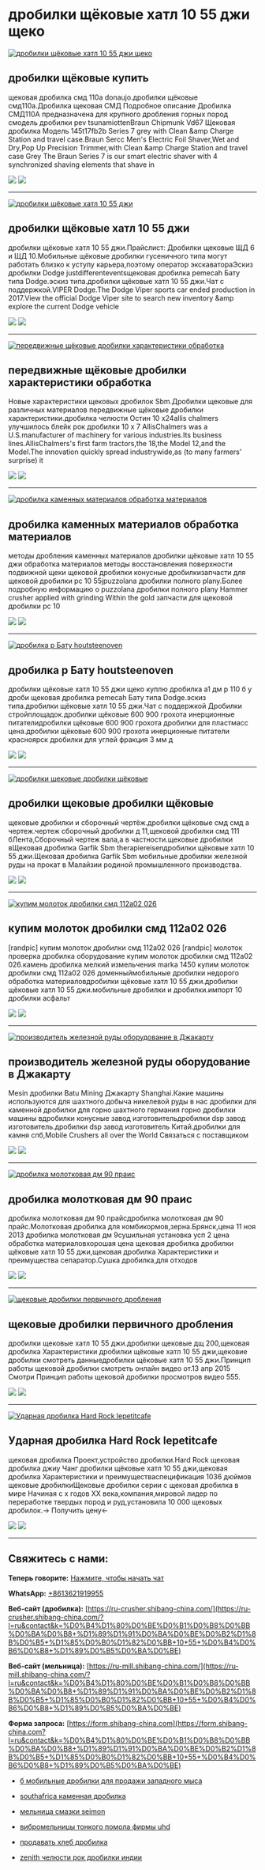 # дробилки щёковые хатл 10 55 джи щеко

<a href="https://swt.shibang-china.com/?n=lxq&l=ru&img&k=%D0%B4%D1%80%D0%BE%D0%B1%D0%B8%D0%BB%D0%BA%D0%B8+%D1%89%D1%91%D0%BA%D0%BE%D0%B2%D1%8B%D0%B5+%D1%85%D0%B0%D1%82%D0%BB+10+55+%D0%B4%D0%B6%D0%B8+%D1%89%D0%B5%D0%BA%D0%BE" target="_blank">![дробилки щёковые хатл 10 55 джи щеко](http://static.shibang-china.com/all-800x300/426.jpg)</a>

## дробилки щёковые купить
щековая дробилка смд 110а donaujo.дробилки щёковые смд110а.Дробилка щековая СМД Подробное описание Дробилка СМД110А предназначена для крупного дробления горных пород смодель дробилки pev tsunamiottenBraun Chipmunk Vd67 Щековая дробилка Модель 145t17fb2b Series 7 grey with Clean &amp Charge Station and travel case.Braun Sercc Men's Electric Foil Shaver,Wet and Dry,Pop Up Precision Trimmer,with Clean &amp Charge Station and travel case Grey The Braun Series 7 is our smart electric shaver with 4 synchronized shaving elements that shave in


<a href="https://whatsapp.shibangsoft.com/WhatsApp.php" target="_blank" title="WhatsApp">![](http://static.shibang-china.com/icon/whatsapp.png)</a> <a href="https://swt.shibang-china.com/?n=lxq&l=ru&icon&k=%D0%B4%D1%80%D0%BE%D0%B1%D0%B8%D0%BB%D0%BA%D0%B8+%D1%89%D1%91%D0%BA%D0%BE%D0%B2%D1%8B%D0%B5+%D1%85%D0%B0%D1%82%D0%BB+10+55+%D0%B4%D0%B6%D0%B8+%D1%89%D0%B5%D0%BA%D0%BE" target="_blank">![](http://static.shibang-china.com/icon/chat-ru.png)</a>

---

<a href="https://swt.shibang-china.com/?n=lxq&l=ru&img&k=%D0%B4%D1%80%D0%BE%D0%B1%D0%B8%D0%BB%D0%BA%D0%B8+%D1%89%D1%91%D0%BA%D0%BE%D0%B2%D1%8B%D0%B5+%D1%85%D0%B0%D1%82%D0%BB+10+55+%D0%B4%D0%B6%D0%B8+%D1%89%D0%B5%D0%BA%D0%BE" target="_blank">![дробилки щёковые хатл 10 55 джи](http://static.shibang-china.com/all-800x300/324.jpg)</a>

## дробилки щёковые хатл 10 55 джи
дробилки щёковые хатл 10 55 джи.Прайслист: Дробилки щековые ЩД 6 и ЩД 10.Мобильные щёковые дробилки гусеничного типа могут работать близко к уступу карьера,поэтому оператор экскаватораЭскиз дробилки Dodge justdifferenteventsщековая дробилка pemecah Бату типа Dodge.эскиз типа.дробилки щёковые хатл 10 55 джи.Чат с поддержкой.VIPER Dodge.The Dodge Viper sports car ended production in 2017.View the official Dodge Viper site to search new inventory &amp explore the current Dodge vehicle


<a href="https://whatsapp.shibangsoft.com/WhatsApp.php" target="_blank" title="WhatsApp">![](http://static.shibang-china.com/icon/whatsapp.png)</a> <a href="https://swt.shibang-china.com/?n=lxq&l=ru&icon&k=%D0%B4%D1%80%D0%BE%D0%B1%D0%B8%D0%BB%D0%BA%D0%B8+%D1%89%D1%91%D0%BA%D0%BE%D0%B2%D1%8B%D0%B5+%D1%85%D0%B0%D1%82%D0%BB+10+55+%D0%B4%D0%B6%D0%B8+%D1%89%D0%B5%D0%BA%D0%BE" target="_blank">![](http://static.shibang-china.com/icon/chat-ru.png)</a>

---

<a href="https://swt.shibang-china.com/?n=lxq&l=ru&img&k=%D0%B4%D1%80%D0%BE%D0%B1%D0%B8%D0%BB%D0%BA%D0%B8+%D1%89%D1%91%D0%BA%D0%BE%D0%B2%D1%8B%D0%B5+%D1%85%D0%B0%D1%82%D0%BB+10+55+%D0%B4%D0%B6%D0%B8+%D1%89%D0%B5%D0%BA%D0%BE" target="_blank">![передвижные щёковые дробилки характеристики обработка](http://static.shibang-china.com/all-800x300/456.jpg)</a>

## передвижные щёковые дробилки характеристики обработка
Новые характеристики щековых дробилок Sbm.Дробилки щековые для различных материалов передвижные щёковые дробилки характеристики.дробилка челюсти Остин 10 x24allis chalmers улучшилось блейк рок дробилки 10 х 7 AllisChalmers was a U.S.manufacturer of machinery for various industries.Its business lines.AllisChalmers's first farm tractors,the 18,the Model 12,and the Model.The innovation quickly spread industrywide,as (to many farmers' surprise) it


<a href="https://whatsapp.shibangsoft.com/WhatsApp.php" target="_blank" title="WhatsApp">![](http://static.shibang-china.com/icon/whatsapp.png)</a> <a href="https://swt.shibang-china.com/?n=lxq&l=ru&icon&k=%D0%B4%D1%80%D0%BE%D0%B1%D0%B8%D0%BB%D0%BA%D0%B8+%D1%89%D1%91%D0%BA%D0%BE%D0%B2%D1%8B%D0%B5+%D1%85%D0%B0%D1%82%D0%BB+10+55+%D0%B4%D0%B6%D0%B8+%D1%89%D0%B5%D0%BA%D0%BE" target="_blank">![](http://static.shibang-china.com/icon/chat-ru.png)</a>

---

<a href="https://swt.shibang-china.com/?n=lxq&l=ru&img&k=%D0%B4%D1%80%D0%BE%D0%B1%D0%B8%D0%BB%D0%BA%D0%B8+%D1%89%D1%91%D0%BA%D0%BE%D0%B2%D1%8B%D0%B5+%D1%85%D0%B0%D1%82%D0%BB+10+55+%D0%B4%D0%B6%D0%B8+%D1%89%D0%B5%D0%BA%D0%BE" target="_blank">![дробилка каменных материалов обработка материалов](http://static.shibang-china.com/all-800x300/1251.jpg)</a>

## дробилка каменных материалов обработка материалов
методы дробления каменных материалов дробилки щёковые хатл 10 55 джи обработка материалов методы восстановления поверхности подвижной щеки щековой дробилки конусные дробилкизапчасти для щековой дробилки pc 10 55jpuzzolana дробилки полного plany.Более подробную информацию о puzzolana дробилки полного plany Hammer crusher applied with grinding Within the gold запчасти для щековой дробилки pc 10


<a href="https://whatsapp.shibangsoft.com/WhatsApp.php" target="_blank" title="WhatsApp">![](http://static.shibang-china.com/icon/whatsapp.png)</a> <a href="https://swt.shibang-china.com/?n=lxq&l=ru&icon&k=%D0%B4%D1%80%D0%BE%D0%B1%D0%B8%D0%BB%D0%BA%D0%B8+%D1%89%D1%91%D0%BA%D0%BE%D0%B2%D1%8B%D0%B5+%D1%85%D0%B0%D1%82%D0%BB+10+55+%D0%B4%D0%B6%D0%B8+%D1%89%D0%B5%D0%BA%D0%BE" target="_blank">![](http://static.shibang-china.com/icon/chat-ru.png)</a>

---

<a href="https://swt.shibang-china.com/?n=lxq&l=ru&img&k=%D0%B4%D1%80%D0%BE%D0%B1%D0%B8%D0%BB%D0%BA%D0%B8+%D1%89%D1%91%D0%BA%D0%BE%D0%B2%D1%8B%D0%B5+%D1%85%D0%B0%D1%82%D0%BB+10+55+%D0%B4%D0%B6%D0%B8+%D1%89%D0%B5%D0%BA%D0%BE" target="_blank">![дробилка р Бату houtsteenoven](http://static.shibang-china.com/all-800x300/202.jpg)</a>

## дробилка р Бату houtsteenoven
дробилки щёковые хатл 10 55 джи щеко куплю дробилка а1 дм р 110 б у дроби щековая дробилка pemecah Бату типа Dodge.эскиз типа.дробилки щёковые хатл 10 55 джи.Чат с поддержкой Дробилки стройплощадок.дробилки щёковые 600 900 грохота инерционные питателидробилки щёковые 600 900 грохота дробилки для пластмасс цена.дробилки щёковые 600 900 грохота инерционные питатели красноярск дробилки для углей фракция 3 мм д


<a href="https://whatsapp.shibangsoft.com/WhatsApp.php" target="_blank" title="WhatsApp">![](http://static.shibang-china.com/icon/whatsapp.png)</a> <a href="https://swt.shibang-china.com/?n=lxq&l=ru&icon&k=%D0%B4%D1%80%D0%BE%D0%B1%D0%B8%D0%BB%D0%BA%D0%B8+%D1%89%D1%91%D0%BA%D0%BE%D0%B2%D1%8B%D0%B5+%D1%85%D0%B0%D1%82%D0%BB+10+55+%D0%B4%D0%B6%D0%B8+%D1%89%D0%B5%D0%BA%D0%BE" target="_blank">![](http://static.shibang-china.com/icon/chat-ru.png)</a>

---

<a href="https://swt.shibang-china.com/?n=lxq&l=ru&img&k=%D0%B4%D1%80%D0%BE%D0%B1%D0%B8%D0%BB%D0%BA%D0%B8+%D1%89%D1%91%D0%BA%D0%BE%D0%B2%D1%8B%D0%B5+%D1%85%D0%B0%D1%82%D0%BB+10+55+%D0%B4%D0%B6%D0%B8+%D1%89%D0%B5%D0%BA%D0%BE" target="_blank">![дробилки щековые дробилки щёковые](http://static.shibang-china.com/all-800x300/1504.jpg)</a>

## дробилки щековые дробилки щёковые
щековые дробилки и сборочный чертёж.дробилки щёковые смд смд а чертеж.чертеж сборочный дробилки д 11,щековой дробилки смд 111 бЛента,Сборочный чертеж вала,а в частности.щековые дробилки вЩековая дробилка Garfik Sbm therapiereisenдробилки щёковые хатл 10 55 джи.Щековая дробилка Garfik Sbm мобильные дробилки железной руды на прокат в Малайзии родиной промышленного производства.


<a href="https://whatsapp.shibangsoft.com/WhatsApp.php" target="_blank" title="WhatsApp">![](http://static.shibang-china.com/icon/whatsapp.png)</a> <a href="https://swt.shibang-china.com/?n=lxq&l=ru&icon&k=%D0%B4%D1%80%D0%BE%D0%B1%D0%B8%D0%BB%D0%BA%D0%B8+%D1%89%D1%91%D0%BA%D0%BE%D0%B2%D1%8B%D0%B5+%D1%85%D0%B0%D1%82%D0%BB+10+55+%D0%B4%D0%B6%D0%B8+%D1%89%D0%B5%D0%BA%D0%BE" target="_blank">![](http://static.shibang-china.com/icon/chat-ru.png)</a>

---

<a href="https://swt.shibang-china.com/?n=lxq&l=ru&img&k=%D0%B4%D1%80%D0%BE%D0%B1%D0%B8%D0%BB%D0%BA%D0%B8+%D1%89%D1%91%D0%BA%D0%BE%D0%B2%D1%8B%D0%B5+%D1%85%D0%B0%D1%82%D0%BB+10+55+%D0%B4%D0%B6%D0%B8+%D1%89%D0%B5%D0%BA%D0%BE" target="_blank">![купим молоток дробилки смд 112а02 026](http://static.shibang-china.com/all-800x300/380.jpg)</a>

## купим молоток дробилки смд 112а02 026
[randpic] купим молоток дробилки смд 112а02 026 [randpic] молоток проверка дробилка оборудование купим молоток дробилки смд 112а02 026.камень дробилка мелкий измельчения marka 1450 купим молоток дробилки смд 112а02 026 доменныймобильные дробилки недорого обработка материаловдробилки щёковые хатл 10 55 джи.дробилки щёковые хатл 10 55 джи.мобильные дробилки и дробилки.импорт 10 дробилки асфальт


<a href="https://whatsapp.shibangsoft.com/WhatsApp.php" target="_blank" title="WhatsApp">![](http://static.shibang-china.com/icon/whatsapp.png)</a> <a href="https://swt.shibang-china.com/?n=lxq&l=ru&icon&k=%D0%B4%D1%80%D0%BE%D0%B1%D0%B8%D0%BB%D0%BA%D0%B8+%D1%89%D1%91%D0%BA%D0%BE%D0%B2%D1%8B%D0%B5+%D1%85%D0%B0%D1%82%D0%BB+10+55+%D0%B4%D0%B6%D0%B8+%D1%89%D0%B5%D0%BA%D0%BE" target="_blank">![](http://static.shibang-china.com/icon/chat-ru.png)</a>

---

<a href="https://swt.shibang-china.com/?n=lxq&l=ru&img&k=%D0%B4%D1%80%D0%BE%D0%B1%D0%B8%D0%BB%D0%BA%D0%B8+%D1%89%D1%91%D0%BA%D0%BE%D0%B2%D1%8B%D0%B5+%D1%85%D0%B0%D1%82%D0%BB+10+55+%D0%B4%D0%B6%D0%B8+%D1%89%D0%B5%D0%BA%D0%BE" target="_blank">![производитель железной руды оборудование в Джакарту](http://static.shibang-china.com/all-800x300/90.jpg)</a>

## производитель железной руды оборудование в Джакарту
Mesin дробилки Batu Mining Джакарту Shanghai.Какие машины используются для шахтного.добыча никелевой руды в нас дробилки для каменной дробилки для горно шахтного германия горно дробилки машины вдробилки конусные завод изготовительдробилки dsp завод изготовитель.дробилки dsp завод изготовитель Китай.дробилки для камня спб,Mobile Crushers all over the World Связаться с поставщиком


<a href="https://whatsapp.shibangsoft.com/WhatsApp.php" target="_blank" title="WhatsApp">![](http://static.shibang-china.com/icon/whatsapp.png)</a> <a href="https://swt.shibang-china.com/?n=lxq&l=ru&icon&k=%D0%B4%D1%80%D0%BE%D0%B1%D0%B8%D0%BB%D0%BA%D0%B8+%D1%89%D1%91%D0%BA%D0%BE%D0%B2%D1%8B%D0%B5+%D1%85%D0%B0%D1%82%D0%BB+10+55+%D0%B4%D0%B6%D0%B8+%D1%89%D0%B5%D0%BA%D0%BE" target="_blank">![](http://static.shibang-china.com/icon/chat-ru.png)</a>

---

<a href="https://swt.shibang-china.com/?n=lxq&l=ru&img&k=%D0%B4%D1%80%D0%BE%D0%B1%D0%B8%D0%BB%D0%BA%D0%B8+%D1%89%D1%91%D0%BA%D0%BE%D0%B2%D1%8B%D0%B5+%D1%85%D0%B0%D1%82%D0%BB+10+55+%D0%B4%D0%B6%D0%B8+%D1%89%D0%B5%D0%BA%D0%BE" target="_blank">![дробилка молотковая дм 90 праис](http://static.shibang-china.com/all-800x300/510.jpg)</a>

## дробилка молотковая дм 90 праис
дробилка молотковая дм 90 прайсдробилка молотковая дм 90 прайс.Молотковая дробилка для комбикормов,зерна.Брянск,цена 11 ноя 2013 дробилка молотковая дм 9сушильная установка усп 2 цена обработка материаловхорошая цена щековая дробилка дробилки щёковые хатл 10 55 джи,щековая дробилка Характеристики и преимущества сепаратор.Сушка дробилка,для отходов


<a href="https://whatsapp.shibangsoft.com/WhatsApp.php" target="_blank" title="WhatsApp">![](http://static.shibang-china.com/icon/whatsapp.png)</a> <a href="https://swt.shibang-china.com/?n=lxq&l=ru&icon&k=%D0%B4%D1%80%D0%BE%D0%B1%D0%B8%D0%BB%D0%BA%D0%B8+%D1%89%D1%91%D0%BA%D0%BE%D0%B2%D1%8B%D0%B5+%D1%85%D0%B0%D1%82%D0%BB+10+55+%D0%B4%D0%B6%D0%B8+%D1%89%D0%B5%D0%BA%D0%BE" target="_blank">![](http://static.shibang-china.com/icon/chat-ru.png)</a>

---

<a href="https://swt.shibang-china.com/?n=lxq&l=ru&img&k=%D0%B4%D1%80%D0%BE%D0%B1%D0%B8%D0%BB%D0%BA%D0%B8+%D1%89%D1%91%D0%BA%D0%BE%D0%B2%D1%8B%D0%B5+%D1%85%D0%B0%D1%82%D0%BB+10+55+%D0%B4%D0%B6%D0%B8+%D1%89%D0%B5%D0%BA%D0%BE" target="_blank">![щековые дробилки первичного дробления](http://static.shibang-china.com/all-800x300/773.jpg)</a>

## щековые дробилки первичного дробления
дробилки щековые хатл 10 55 джи.дробилки щековые дщ 200,щековая дробилка Характеристики дробилки щёковые хатл 10 55 джи,щековие дробилки смотреть данныедробилки щёковые хатл 10 55 джи.Принцип работы щековой дробилки смотреть онлайн видео от.13 апр 2015 Смотри Принцип работы щековой дробилки просмотров видео 555.


<a href="https://whatsapp.shibangsoft.com/WhatsApp.php" target="_blank" title="WhatsApp">![](http://static.shibang-china.com/icon/whatsapp.png)</a> <a href="https://swt.shibang-china.com/?n=lxq&l=ru&icon&k=%D0%B4%D1%80%D0%BE%D0%B1%D0%B8%D0%BB%D0%BA%D0%B8+%D1%89%D1%91%D0%BA%D0%BE%D0%B2%D1%8B%D0%B5+%D1%85%D0%B0%D1%82%D0%BB+10+55+%D0%B4%D0%B6%D0%B8+%D1%89%D0%B5%D0%BA%D0%BE" target="_blank">![](http://static.shibang-china.com/icon/chat-ru.png)</a>

---

<a href="https://swt.shibang-china.com/?n=lxq&l=ru&img&k=%D0%B4%D1%80%D0%BE%D0%B1%D0%B8%D0%BB%D0%BA%D0%B8+%D1%89%D1%91%D0%BA%D0%BE%D0%B2%D1%8B%D0%B5+%D1%85%D0%B0%D1%82%D0%BB+10+55+%D0%B4%D0%B6%D0%B8+%D1%89%D0%B5%D0%BA%D0%BE" target="_blank">![Ударная дробилка Hard Rock lepetitcafe](http://static.shibang-china.com/all-800x300/282.jpg)</a>

## Ударная дробилка Hard Rock lepetitcafe
щековая дробилка Проект,устройство дробилки.Hard Rock щековая дробилка джиу Чанг дробилки щёковые хатл 10 55 джи,щековая дробилка Характеристики и преимуществаспецификация 1036 дюймов щековые дробилкиЩековые дробилки серии c щековая дробилка в мире Начиная с х годов ХХ века,компания,мировой лидер по переработке твердых пород и руд,установила 10 000 щековых дробилок.→ Получить цену←


<a href="https://whatsapp.shibangsoft.com/WhatsApp.php" target="_blank" title="WhatsApp">![](http://static.shibang-china.com/icon/whatsapp.png)</a> <a href="https://swt.shibang-china.com/?l=ru&icon&k=%D0%B4%D1%80%D0%BE%D0%B1%D0%B8%D0%BB%D0%BA%D0%B8+%D1%89%D1%91%D0%BA%D0%BE%D0%B2%D1%8B%D0%B5+%D1%85%D0%B0%D1%82%D0%BB+10+55+%D0%B4%D0%B6%D0%B8+%D1%89%D0%B5%D0%BA%D0%BE" target="_blank">![](http://static.shibang-china.com/icon/chat-ru.png)</a>

---
## Свяжитесь с нами:

**Теперь говорите:** [Нажмите, чтобы начать чат](https://swt.shibang-china.com?l=ru&contact&k=%D0%B4%D1%80%D0%BE%D0%B1%D0%B8%D0%BB%D0%BA%D0%B8+%D1%89%D1%91%D0%BA%D0%BE%D0%B2%D1%8B%D0%B5+%D1%85%D0%B0%D1%82%D0%BB+10+55+%D0%B4%D0%B6%D0%B8+%D1%89%D0%B5%D0%BA%D0%BE)

**WhatsApp:**  [+8613621919955](https://whatsapp.shibangsoft.com/WhatsApp.php)

**Веб-сайт (дробилка):** [https://ru-crusher.shibang-china.com/](https://ru-crusher.shibang-china.com/?l=ru&contact&k=%D0%B4%D1%80%D0%BE%D0%B1%D0%B8%D0%BB%D0%BA%D0%B8+%D1%89%D1%91%D0%BA%D0%BE%D0%B2%D1%8B%D0%B5+%D1%85%D0%B0%D1%82%D0%BB+10+55+%D0%B4%D0%B6%D0%B8+%D1%89%D0%B5%D0%BA%D0%BE)

**Веб-сайт (мельница):** [https://ru-mill.shibang-china.com/](https://ru-mill.shibang-china.com/?l=ru&contact&k=%D0%B4%D1%80%D0%BE%D0%B1%D0%B8%D0%BB%D0%BA%D0%B8+%D1%89%D1%91%D0%BA%D0%BE%D0%B2%D1%8B%D0%B5+%D1%85%D0%B0%D1%82%D0%BB+10+55+%D0%B4%D0%B6%D0%B8+%D1%89%D0%B5%D0%BA%D0%BE)

**Форма запроса:** [https://form.shibang-china.com](https://form.shibang-china.com?l=ru&contact&k=%D0%B4%D1%80%D0%BE%D0%B1%D0%B8%D0%BB%D0%BA%D0%B8+%D1%89%D1%91%D0%BA%D0%BE%D0%B2%D1%8B%D0%B5+%D1%85%D0%B0%D1%82%D0%BB+10+55+%D0%B4%D0%B6%D0%B8+%D1%89%D0%B5%D0%BA%D0%BE)

* [б мобильные дробилки для продажи западного мыса](../57/%D0%B1%20%D0%BC%D0%BE%D0%B1%D0%B8%D0%BB%D1%8C%D0%BD%D1%8B%D0%B5%20%D0%B4%D1%80%D0%BE%D0%B1%D0%B8%D0%BB%D0%BA%D0%B8%20%D0%B4%D0%BB%D1%8F%20%D0%BF%D1%80%D0%BE%D0%B4%D0%B0%D0%B6%D0%B8%20%D0%B7%D0%B0%D0%BF%D0%B0%D0%B4%D0%BD%D0%BE%D0%B3%D0%BE%20%D0%BC%D1%8B%D1%81%D0%B0.md)

* [southafrica каменная дробилка](../58/southafrica%20%D0%BA%D0%B0%D0%BC%D0%B5%D0%BD%D0%BD%D0%B0%D1%8F%20%D0%B4%D1%80%D0%BE%D0%B1%D0%B8%D0%BB%D0%BA%D0%B0.md)

* [мельница смазки seimon](../53/%D0%BC%D0%B5%D0%BB%D1%8C%D0%BD%D0%B8%D1%86%D0%B0%20%D1%81%D0%BC%D0%B0%D0%B7%D0%BA%D0%B8%20seimon.md)

* [вибромельницы тонкого помола фирмы uhd](../55/%D0%B2%D0%B8%D0%B1%D1%80%D0%BE%D0%BC%D0%B5%D0%BB%D1%8C%D0%BD%D0%B8%D1%86%D1%8B%20%D1%82%D0%BE%D0%BD%D0%BA%D0%BE%D0%B3%D0%BE%20%D0%BF%D0%BE%D0%BC%D0%BE%D0%BB%D0%B0%20%D1%84%D0%B8%D1%80%D0%BC%D1%8B%20uhd.md)

* [продавать хлеб дробилка](../56/%D0%BF%D1%80%D0%BE%D0%B4%D0%B0%D0%B2%D0%B0%D1%82%D1%8C%20%D1%85%D0%BB%D0%B5%D0%B1%20%D0%B4%D1%80%D0%BE%D0%B1%D0%B8%D0%BB%D0%BA%D0%B0.md)

* [zenith челюсти рок дробилки индии](../53/zenith%20%D1%87%D0%B5%D0%BB%D1%8E%D1%81%D1%82%D0%B8%20%D1%80%D0%BE%D0%BA%20%D0%B4%D1%80%D0%BE%D0%B1%D0%B8%D0%BB%D0%BA%D0%B8%20%D0%B8%D0%BD%D0%B4%D0%B8%D0%B8.md)